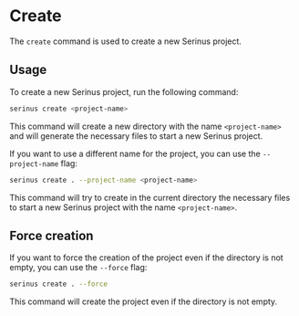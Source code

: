 # Create

The `create` command is used to create a new Serinus project.

## Usage

To create a new Serinus project, run the following command:

```bash
serinus create <project-name>
```

This command will create a new directory with the name `<project-name>` and will generate the necessary files to start a new Serinus project.

If you want to use a different name for the project, you can use the `--project-name` flag:

```bash
serinus create . --project-name <project-name>
```

This command will try to create in the current directory the necessary files to start a new Serinus project with the name `<project-name>`.

## Force creation

If you want to force the creation of the project even if the directory is not empty, you can use the `--force` flag:

```bash
serinus create . --force
```

This command will create the project even if the directory is not empty.
